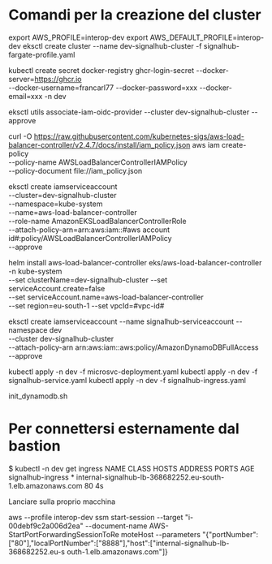 # Comandi per la creazione del cluster

export AWS_PROFILE=interop-dev
export AWS_DEFAULT_PROFILE=interop-dev
eksctl create cluster --name dev-signalhub-cluster -f signalhub-fargate-profile.yaml

kubectl create secret docker-registry ghcr-login-secret --docker-server=https://ghcr.io \
    --docker-username=francarl77 --docker-password=xxx --docker-email=xxx -n dev

eksctl utils associate-iam-oidc-provider --cluster dev-signalhub-cluster --approve

curl -O https://raw.githubusercontent.com/kubernetes-sigs/aws-load-balancer-controller/v2.4.7/docs/install/iam_policy.json
aws iam create-policy \
    --policy-name AWSLoadBalancerControllerIAMPolicy \
    --policy-document file://iam_policy.json

eksctl create iamserviceaccount \
    --cluster=dev-signalhub-cluster \
    --namespace=kube-system \
    --name=aws-load-balancer-controller \
    --role-name AmazonEKSLoadBalancerControllerRole \
    --attach-policy-arn=arn:aws:iam::#aws account id#:policy/AWSLoadBalancerControllerIAMPolicy \
    --approve

helm install aws-load-balancer-controller eks/aws-load-balancer-controller -n kube-system \
    --set clusterName=dev-signalhub-cluster --set serviceAccount.create=false \
    --set serviceAccount.name=aws-load-balancer-controller \
    --set region=eu-south-1 --set vpcId=#vpc-id#

eksctl create iamserviceaccount --name signalhub-serviceaccount --namespace dev \
    --cluster dev-signalhub-cluster \
    --attach-policy-arn arn:aws:iam::aws:policy/AmazonDynamoDBFullAccess \
    --approve

kubectl apply -n dev -f microsvc-deployment.yaml
kubectl apply -n dev -f signalhub-service.yaml
kubectl apply -n dev -f signalhub-ingress.yaml

init_dynamodb.sh

# Per connettersi esternamente dal bastion

$ kubectl -n dev get ingress
NAME                CLASS    HOSTS   ADDRESS                                                        PORTS   AGE
signalhub-ingress   <none>   *       internal-signalhub-lb-368682252.eu-south-1.elb.amazonaws.com   80      4s


Lanciare sulla proprio macchina

aws --profile interop-dev ssm start-session --target "i-00debf9c2a006d2ea" --document-name AWS-StartPortForwardingSessionToRe
moteHost --parameters "{\"portNumber\":[\"80\"],\"localPortNumber\":[\"8888\"],\"host\":[\"internal-signalhub-lb-368682252.eu-s
outh-1.elb.amazonaws.com\"]}
